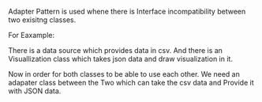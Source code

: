 Adapter Pattern is used whene there is Interface incompatibility between two exisitng classes.


For Eaxample:

There is a data source which provides data in csv.
And there is an Visuallization class which takes json data and draw visualization in it.

Now in order for both classes to be able to use each other. We need an adapater class between the Two which can take the csv data and Provide it with JSON data.
